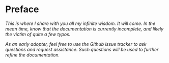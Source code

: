 Preface
=======

_This is where I share with you all my infinite wisdom. It will come. In the mean time, know that the documentation is currently incomplete, and likely the victim of quite a few typos._

_As an early adopter, feel free to use the Github issue tracker to ask questions and request assistance. Such questions will be used to further refine the documentation._